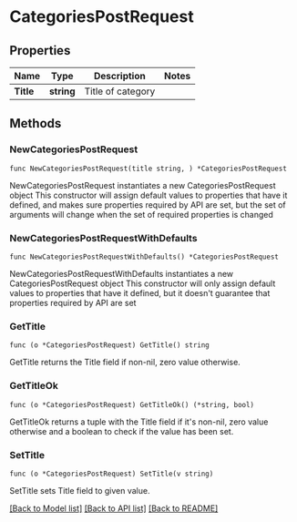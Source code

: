# CategoriesPostRequest

## Properties

Name | Type | Description | Notes
------------ | ------------- | ------------- | -------------
**Title** | **string** | Title of category | 

## Methods

### NewCategoriesPostRequest

`func NewCategoriesPostRequest(title string, ) *CategoriesPostRequest`

NewCategoriesPostRequest instantiates a new CategoriesPostRequest object
This constructor will assign default values to properties that have it defined,
and makes sure properties required by API are set, but the set of arguments
will change when the set of required properties is changed

### NewCategoriesPostRequestWithDefaults

`func NewCategoriesPostRequestWithDefaults() *CategoriesPostRequest`

NewCategoriesPostRequestWithDefaults instantiates a new CategoriesPostRequest object
This constructor will only assign default values to properties that have it defined,
but it doesn't guarantee that properties required by API are set

### GetTitle

`func (o *CategoriesPostRequest) GetTitle() string`

GetTitle returns the Title field if non-nil, zero value otherwise.

### GetTitleOk

`func (o *CategoriesPostRequest) GetTitleOk() (*string, bool)`

GetTitleOk returns a tuple with the Title field if it's non-nil, zero value otherwise
and a boolean to check if the value has been set.

### SetTitle

`func (o *CategoriesPostRequest) SetTitle(v string)`

SetTitle sets Title field to given value.



[[Back to Model list]](../README.md#documentation-for-models) [[Back to API list]](../README.md#documentation-for-api-endpoints) [[Back to README]](../README.md)


